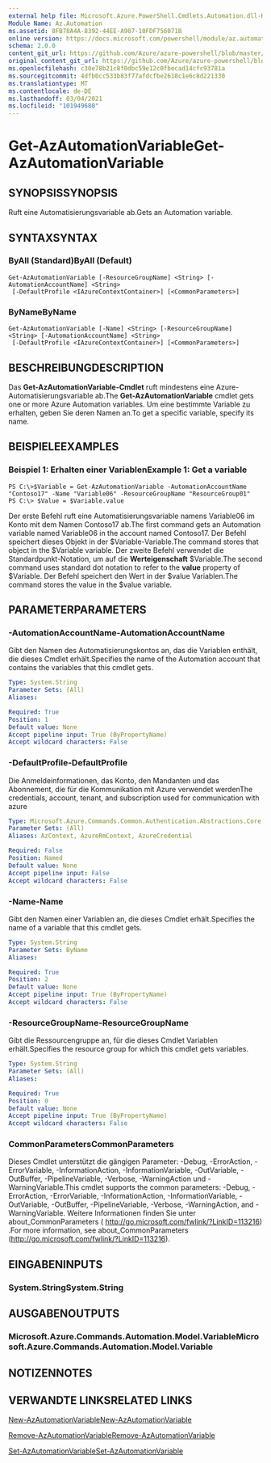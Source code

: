 ```yaml
---
external help file: Microsoft.Azure.PowerShell.Cmdlets.Automation.dll-Help.xml
Module Name: Az.Automation
ms.assetid: 8FB78A4A-8392-44EE-A907-10FDF756071B
online version: https://docs.microsoft.com/powershell/module/az.automation/get-azautomationvariable
schema: 2.0.0
content_git_url: https://github.com/Azure/azure-powershell/blob/master/src/Automation/Automation/help/Get-AzAutomationVariable.md
original_content_git_url: https://github.com/Azure/azure-powershell/blob/master/src/Automation/Automation/help/Get-AzAutomationVariable.md
ms.openlocfilehash: c30e78b21c8f0dbc59e12c0fbecad14cfc93781a
ms.sourcegitcommit: 4dfb0cc533b83f77afdcfbe2618c1e6c8d221330
ms.translationtype: MT
ms.contentlocale: de-DE
ms.lasthandoff: 03/04/2021
ms.locfileid: "101949680"
---
```

# <span data-ttu-id="5e360-101">Get-AzAutomationVariable</span><span class="sxs-lookup"><span data-stu-id="5e360-101">Get-AzAutomationVariable</span></span>

## <span data-ttu-id="5e360-102">SYNOPSIS</span><span class="sxs-lookup"><span data-stu-id="5e360-102">SYNOPSIS</span></span>
<span data-ttu-id="5e360-103">Ruft eine Automatisierungsvariable ab.</span><span class="sxs-lookup"><span data-stu-id="5e360-103">Gets an Automation variable.</span></span>

## <span data-ttu-id="5e360-104">SYNTAX</span><span class="sxs-lookup"><span data-stu-id="5e360-104">SYNTAX</span></span>

### <span data-ttu-id="5e360-105">ByAll (Standard)</span><span class="sxs-lookup"><span data-stu-id="5e360-105">ByAll (Default)</span></span>
```
Get-AzAutomationVariable [-ResourceGroupName] <String> [-AutomationAccountName] <String>
 [-DefaultProfile <IAzureContextContainer>] [<CommonParameters>]
```

### <span data-ttu-id="5e360-106">ByName</span><span class="sxs-lookup"><span data-stu-id="5e360-106">ByName</span></span>
```
Get-AzAutomationVariable [-Name] <String> [-ResourceGroupName] <String> [-AutomationAccountName] <String>
 [-DefaultProfile <IAzureContextContainer>] [<CommonParameters>]
```

## <span data-ttu-id="5e360-107">BESCHREIBUNG</span><span class="sxs-lookup"><span data-stu-id="5e360-107">DESCRIPTION</span></span>
<span data-ttu-id="5e360-108">Das **Get-AzAutomationVariable-Cmdlet** ruft mindestens eine Azure-Automatisierungsvariable ab.</span><span class="sxs-lookup"><span data-stu-id="5e360-108">The **Get-AzAutomationVariable** cmdlet gets one or more Azure Automation variables.</span></span>
<span data-ttu-id="5e360-109">Um eine bestimmte Variable zu erhalten, geben Sie deren Namen an.</span><span class="sxs-lookup"><span data-stu-id="5e360-109">To get a specific variable, specify its name.</span></span>

## <span data-ttu-id="5e360-110">BEISPIELE</span><span class="sxs-lookup"><span data-stu-id="5e360-110">EXAMPLES</span></span>

### <span data-ttu-id="5e360-111">Beispiel 1: Erhalten einer Variablen</span><span class="sxs-lookup"><span data-stu-id="5e360-111">Example 1: Get a variable</span></span>
```
PS C:\>$Variable = Get-AzAutomationVariable -AutomationAccountName "Contoso17" -Name "Variable06" -ResourceGroupName "ResourceGroup01"
PS C:\> $Value = $Variable.value
```

<span data-ttu-id="5e360-112">Der erste Befehl ruft eine Automatisierungsvariable namens Variable06 im Konto mit dem Namen Contoso17 ab.</span><span class="sxs-lookup"><span data-stu-id="5e360-112">The first command gets an Automation variable named Variable06 in the account named Contoso17.</span></span>
<span data-ttu-id="5e360-113">Der Befehl speichert dieses Objekt in der $Variable-Variable.</span><span class="sxs-lookup"><span data-stu-id="5e360-113">The command stores that object in the $Variable variable.</span></span>
<span data-ttu-id="5e360-114">Der zweite Befehl verwendet die Standardpunkt-Notation, um auf die **Werteigenschaft** $Variable.</span><span class="sxs-lookup"><span data-stu-id="5e360-114">The second command uses standard dot notation to refer to the **value** property of $Variable.</span></span>
<span data-ttu-id="5e360-115">Der Befehl speichert den Wert in der $value Variablen.</span><span class="sxs-lookup"><span data-stu-id="5e360-115">The command stores the value in the $value variable.</span></span>

## <span data-ttu-id="5e360-116">PARAMETER</span><span class="sxs-lookup"><span data-stu-id="5e360-116">PARAMETERS</span></span>

### <span data-ttu-id="5e360-117">-AutomationAccountName</span><span class="sxs-lookup"><span data-stu-id="5e360-117">-AutomationAccountName</span></span>
<span data-ttu-id="5e360-118">Gibt den Namen des Automatisierungskontos an, das die Variablen enthält, die dieses Cmdlet erhält.</span><span class="sxs-lookup"><span data-stu-id="5e360-118">Specifies the name of the Automation account that contains the variables that this cmdlet gets.</span></span>

```yaml
Type: System.String
Parameter Sets: (All)
Aliases:

Required: True
Position: 1
Default value: None
Accept pipeline input: True (ByPropertyName)
Accept wildcard characters: False
```

### <span data-ttu-id="5e360-119">-DefaultProfile</span><span class="sxs-lookup"><span data-stu-id="5e360-119">-DefaultProfile</span></span>
<span data-ttu-id="5e360-120">Die Anmeldeinformationen, das Konto, den Mandanten und das Abonnement, die für die Kommunikation mit Azure verwendet werden</span><span class="sxs-lookup"><span data-stu-id="5e360-120">The credentials, account, tenant, and subscription used for communication with azure</span></span>

```yaml
Type: Microsoft.Azure.Commands.Common.Authentication.Abstractions.Core.IAzureContextContainer
Parameter Sets: (All)
Aliases: AzContext, AzureRmContext, AzureCredential

Required: False
Position: Named
Default value: None
Accept pipeline input: False
Accept wildcard characters: False
```

### <span data-ttu-id="5e360-121">-Name</span><span class="sxs-lookup"><span data-stu-id="5e360-121">-Name</span></span>
<span data-ttu-id="5e360-122">Gibt den Namen einer Variablen an, die dieses Cmdlet erhält.</span><span class="sxs-lookup"><span data-stu-id="5e360-122">Specifies the name of a variable that this cmdlet gets.</span></span>

```yaml
Type: System.String
Parameter Sets: ByName
Aliases:

Required: True
Position: 2
Default value: None
Accept pipeline input: True (ByPropertyName)
Accept wildcard characters: False
```

### <span data-ttu-id="5e360-123">-ResourceGroupName</span><span class="sxs-lookup"><span data-stu-id="5e360-123">-ResourceGroupName</span></span>
<span data-ttu-id="5e360-124">Gibt die Ressourcengruppe an, für die dieses Cmdlet Variablen erhält.</span><span class="sxs-lookup"><span data-stu-id="5e360-124">Specifies the resource group for which this cmdlet gets variables.</span></span>

```yaml
Type: System.String
Parameter Sets: (All)
Aliases:

Required: True
Position: 0
Default value: None
Accept pipeline input: True (ByPropertyName)
Accept wildcard characters: False
```

### <span data-ttu-id="5e360-125">CommonParameters</span><span class="sxs-lookup"><span data-stu-id="5e360-125">CommonParameters</span></span>
<span data-ttu-id="5e360-126">Dieses Cmdlet unterstützt die gängigen Parameter: -Debug, -ErrorAction, -ErrorVariable, -InformationAction, -InformationVariable, -OutVariable, -OutBuffer, -PipelineVariable, -Verbose, -WarningAction und -WarningVariable.</span><span class="sxs-lookup"><span data-stu-id="5e360-126">This cmdlet supports the common parameters: -Debug, -ErrorAction, -ErrorVariable, -InformationAction, -InformationVariable, -OutVariable, -OutBuffer, -PipelineVariable, -Verbose, -WarningAction, and -WarningVariable.</span></span> <span data-ttu-id="5e360-127">Weitere Informationen finden Sie unter about_CommonParameters ( http://go.microsoft.com/fwlink/?LinkID=113216) .</span><span class="sxs-lookup"><span data-stu-id="5e360-127">For more information, see about_CommonParameters (http://go.microsoft.com/fwlink/?LinkID=113216).</span></span>

## <span data-ttu-id="5e360-128">EINGABEN</span><span class="sxs-lookup"><span data-stu-id="5e360-128">INPUTS</span></span>

### <span data-ttu-id="5e360-129">System.String</span><span class="sxs-lookup"><span data-stu-id="5e360-129">System.String</span></span>

## <span data-ttu-id="5e360-130">AUSGABEN</span><span class="sxs-lookup"><span data-stu-id="5e360-130">OUTPUTS</span></span>

### <span data-ttu-id="5e360-131">Microsoft.Azure.Commands.Automation.Model.Variable</span><span class="sxs-lookup"><span data-stu-id="5e360-131">Microsoft.Azure.Commands.Automation.Model.Variable</span></span>

## <span data-ttu-id="5e360-132">NOTIZEN</span><span class="sxs-lookup"><span data-stu-id="5e360-132">NOTES</span></span>

## <span data-ttu-id="5e360-133">VERWANDTE LINKS</span><span class="sxs-lookup"><span data-stu-id="5e360-133">RELATED LINKS</span></span>

[<span data-ttu-id="5e360-134">New-AzAutomationVariable</span><span class="sxs-lookup"><span data-stu-id="5e360-134">New-AzAutomationVariable</span></span>](./New-AzAutomationVariable.md)

[<span data-ttu-id="5e360-135">Remove-AzAutomationVariable</span><span class="sxs-lookup"><span data-stu-id="5e360-135">Remove-AzAutomationVariable</span></span>](./Remove-AzAutomationVariable.md)

[<span data-ttu-id="5e360-136">Set-AzAutomationVariable</span><span class="sxs-lookup"><span data-stu-id="5e360-136">Set-AzAutomationVariable</span></span>](./Set-AzAutomationVariable.md)


